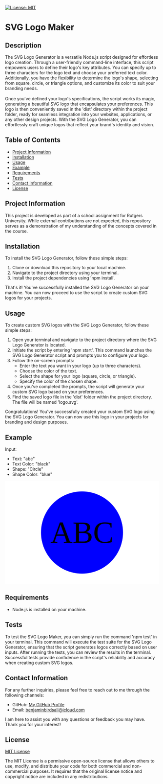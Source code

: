 [![License: MIT](https://img.shields.io/badge/License-MIT-yellow.svg)](https://opensource.org/licenses/MIT)

# SVG Logo Maker 
  
## Description
  
The SVG Logo Generator is a versatile Node.js script designed for effortless logo creation. Through a user-friendly command-line interface, this script empowers users to define their logo's key attributes. You can specify up to three characters for the logo text and choose your preferred text color. Additionally, you have the flexibility to determine the logo's shape, selecting from square, circle, or triangle options, and customize its color to suit your branding needs.<br><br>Once you've defined your logo's specifications, the script works its magic, generating a beautiful SVG logo that encapsulates your preferences. This logo is then conveniently saved in the 'dist' directory within the project folder, ready for seamless integration into your websites, applications, or any other design projects. With the SVG Logo Generator, you can effortlessly craft unique logos that reflect your brand's identity and vision.

## Table of Contents

* [Project Information](#project-information)<br>
* [Installation](#installation)<br>
* [Usage](#usage)<br>
* [Example](#example)<br>
* [Requirements](#requirements)<br>
* [Tests](#tests)<br>
* [Contact Information](#contact-information)<br>
* [License](#license)

## Project Information

This project is developed as part of a school assignment for Rutgers University. While external contributions are not expected, this repository serves as a demonstration of my understanding of the concepts covered in the course.

## Installation

To install the SVG Logo Generator, follow these simple steps:

1. Clone or download this repository to your local machine.
2. Navigate to the project directory using your terminal.
3. Install the project dependencies using 'npm install'.

That's it! You've successfully installed the SVG Logo Generator on your machine. You can now proceed to use the script to create custom SVG logos for your projects.

## Usage

To create custom SVG logos with the SVG Logo Generator, follow these simple steps:

1. Open your terminal and navigate to the project directory where the SVG Logo Generator is located.
2. Initiate the script by entering 'npm start'. This command launches the SVG Logo Generator script and prompts you to configure your logo.
3. Follow the on-screen prompts:
    * Enter the text you want in your logo (up to three characters).
    * Choose the color of the text.
    * Select the shape for your logo (square, circle, or triangle).
    * Specify the color of the chosen shape.
4. Once you've completed the prompts, the script will generate your custom SVG logo based on your preferences.
5. Find the saved logo file in the 'dist' folder within the project directory. The file will be named 'logo.svg'.

Congratulations! You've successfully created your custom SVG logo using the SVG Logo Generator. You can now use this logo in your projects for branding and design purposes.

## Example

Input:
* Text: "abc"
* Text Color: "black"
* Shape: "Circle"
* Shape Color: "blue"

![Example](./examples/example_4.svg)

## Requirements

* Node.js is installed on your machine.

## Tests

To test the SVG Logo Maker, you can simply run the command 'npm test' in your terminal. This command will execute the test suite for the SVG Logo Generator, ensuring that the script generates logos correctly based on user inputs. After running the tests, you can review the results in the terminal. Successful tests provide confidence in the script's reliability and accuracy when creating custom SVG logos.

## Contact Information

For any further inquiries, please feel free to reach out to me through the following channels:
* GitHub: [My GitHub Profile](https://www.github.com/BenThere6)
* Email: benjaminbirdsall@icloud.com

I am here to assist you with any questions or feedback you may have. Thank you for your interest!

## License 

[MIT License](https://opensource.org/licenses/MIT)

The MIT License is a permissive open-source license that allows others to use, modify, and distribute your code for both commercial and non-commercial purposes. It requires that the original license notice and copyright notice are included in any redistributions.